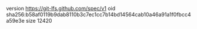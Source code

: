 version https://git-lfs.github.com/spec/v1
oid sha256:b58af0119b9dab8110b3c7ec1cc7b14bd14564cab10a46a91a1f0fbcc4a59e3e
size 12420
